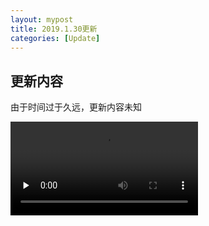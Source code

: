 ```yaml
---
layout: mypost
title: 2019.1.30更新
categories: [Update]
---
```


## 更新内容   

由于时间过于久远，更新内容未知

<video id="video" controls="" preload="none">
      <source id="mp4" src="https://1057237562.github.io/projectoe/posts/2019/01/30/preview.mp4" type="video/mp4">
</video>
